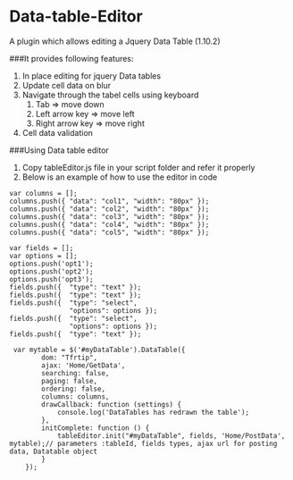 Data-table-Editor
=================

A plugin which allows editing a Jquery Data Table (1.10.2)

###It provides following features:
1. In place editing for jquery Data tables
2. Update cell data on blur
3. Navigate through the tabel cells using keyboard
   1. Tab => move down
   2. Left arrow key => move left
   3. Right arrow key => move right
4. Cell data validation

###Using Data table editor

1. Copy tableEditor.js file in your script folder and refer it properly
2. Below is an example of how to use the editor in code

```
var columns = [];
columns.push({ "data": "col1", "width": "80px" });
columns.push({ "data": "col2", "width": "80px" });
columns.push({ "data": "col3", "width": "80px" });
columns.push({ "data": "col4", "width": "80px" });
columns.push({ "data": "col5", "width": "80px" });

var fields = [];
var options = [];
options.push('opt1');
options.push('opt2');
options.push('opt3');
fields.push({  "type": "text" });
fields.push({  "type": "text" });
fields.push({  "type": "select",
               "options": options });
fields.push({  "type": "select",
               "options": options });
fields.push({  "type": "text" });

 var mytable = $('#myDataTable').DataTable({
        dom: "Tfrtip",
        ajax: 'Home/GetData',
        searching: false,
        paging: false,
        ordering: false,
        columns: columns,
        drawCallback: function (settings) {
            console.log('DataTables has redrawn the table');
        },
        initComplete: function () {
            tableEditor.init("#myDataTable", fields, 'Home/PostData', mytable);// parameters :tableId, fields types, ajax url for posting data, Datatable object
        }
    });

```
